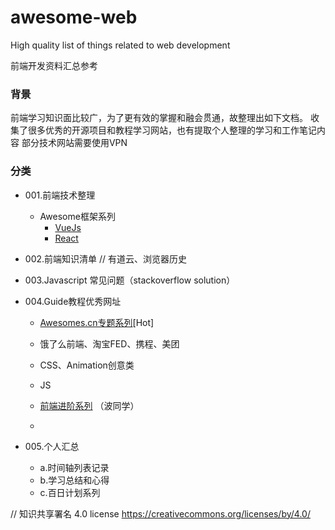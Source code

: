 # awesome-web
High quality list of things related to web development

前端开发资料汇总参考

### 背景 ###
前端学习知识面比较广，为了更有效的掌握和融会贯通，故整理出如下文档。
收集了很多优秀的开源项目和教程学习网站，也有提取个人整理的学习和工作笔记内容
部分技术网站需要使用VPN
### 分类 ###
- 001.前端技术整理
    - Awesome框架系列
        - [VueJs](https://github.com/vuejs/awesome-vue)
        - [React](https://github.com/enaqx/awesome-react)
- 002.前端知识清单 // 有道云、浏览器历史

- 003.Javascript 常见问题（stackoverflow solution）

- 004.Guide教程优秀网址
    - [Awesomes.cn专题系列](https://www.awesomes.cn/subjects)[Hot] 

    - 饿了么前端、淘宝FED、携程、美团
    - CSS、Animation创意类
    - JS
    - [前端进阶系列]() （波同学）
    - 
- 005.个人汇总
    - a.时间轴列表记录
    - b.学习总结和心得
    - c.百日计划系列




// 知识共享署名 4.0 license
https://creativecommons.org/licenses/by/4.0/



